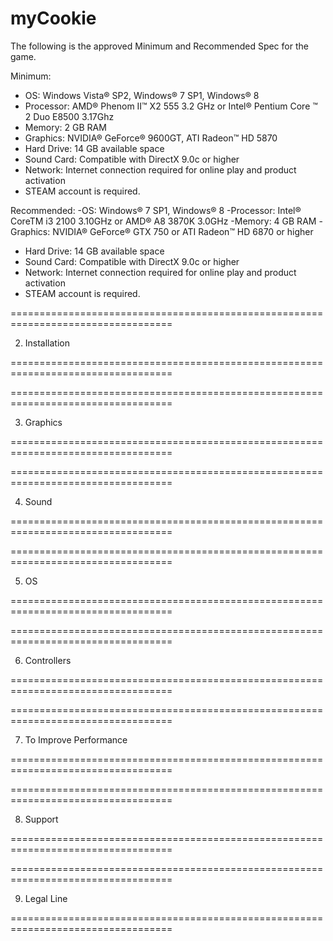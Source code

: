myCookie
========
The following is the approved Minimum and Recommended Spec for the game.

Minimum:
- OS: Windows Vista® SP2, Windows® 7 SP1, Windows® 8
- Processor: AMD® Phenom II™ X2 555 3.2 GHz or Intel® Pentium Core ™ 2 Duo E8500 3.17Ghz
- Memory: 2 GB RAM
- Graphics: NVIDIA® GeForce® 9600GT, ATI Radeon™ HD 5870
- Hard Drive: 14 GB available space
- Sound Card: Compatible with DirectX 9.0c or higher
- Network: Internet connection required for online play and product activation
- STEAM account is required.
 
Recommended:
-OS: Windows® 7 SP1, Windows® 8
-Processor: Intel® CoreTM i3 2100 3.10GHz or AMD® A8 3870K 3.0GHz
-Memory: 4 GB RAM
-Graphics: NVIDIA® GeForce® GTX 750 or ATI Radeon™ HD 6870 or higher
- Hard Drive: 14 GB available space
- Sound Card: Compatible with DirectX 9.0c or higher
- Network: Internet connection required for online play and product activation
- STEAM account is required.



==================================================================================

2) Installation

==================================================================================

==================================================================================

3) Graphics

==================================================================================


==================================================================================

4) Sound

==================================================================================

==================================================================================

5) OS

==================================================================================


==================================================================================

6) Controllers

==================================================================================

==================================================================================

7. To Improve Performance

==================================================================================

==================================================================================

8) Support

==================================================================================

==================================================================================

9) Legal Line

==================================================================================
